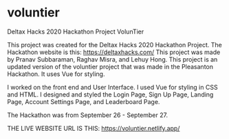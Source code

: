 # voluntier
Deltax Hacks 2020 Hackathon Project VolunTier

This project was created for the Deltax Hacks 2020 Hackathon Project. The Hackathon website is this: https://deltaxhacks.com/
This project was made by Pranav Subbaraman, Raghav Misra, and Lehuy Hong. 
This project is an updated version of the voluntier project that was made in the Pleasanton Hackathon.
It uses Vue for styling. 

I worked on the front end and User Interface. I used Vue for styling in CSS and HTML. 
I designed and styled the Login Page, Sign Up Page, Landing Page, Account Settings Page, and Leaderboard Page.

The Hackathon was from September 26 - September 27.

THE LIVE WEBSITE URL IS THIS: https://voluntier.netlify.app/
